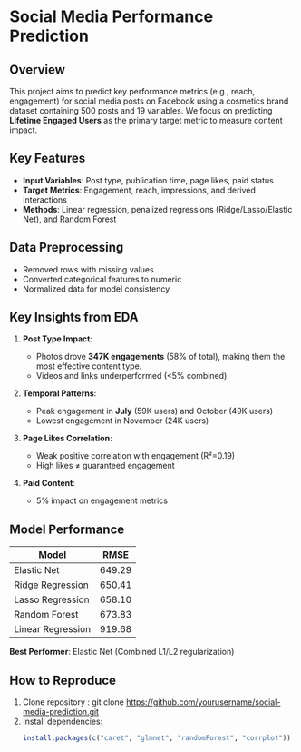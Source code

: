 # Social Media Performance Prediction

## Overview
This project aims to predict key performance metrics (e.g., reach, engagement) for social media posts on Facebook using a cosmetics brand dataset containing 500 posts and 19 variables. We focus on predicting **Lifetime Engaged Users** as the primary target metric to measure content impact.

## Key Features
- **Input Variables**: Post type, publication time, page likes, paid status
- **Target Metrics**: Engagement, reach, impressions, and derived interactions
- **Methods**: Linear regression, penalized regressions (Ridge/Lasso/Elastic Net), and Random Forest
  

## Data Preprocessing
- Removed rows with missing values
- Converted categorical features to numeric
- Normalized data for model consistency

## Key Insights from EDA
1. **Post Type Impact**: 
   - Photos drove **347K engagements** (58% of total), making them the most effective content type.
   - Videos and links underperformed (<5% combined).

2. **Temporal Patterns**:
   - Peak engagement in **July** (59K users) and October (49K users)
   - Lowest engagement in November (24K users)

3. **Page Likes Correlation**:
   - Weak positive correlation with engagement (R²=0.19)
   - High likes ≠ guaranteed engagement

4. **Paid Content**:
   - 5% impact on engagement metrics

## Model Performance
| Model                | RMSE   |
|----------------------|--------|
| Elastic Net          | 649.29 |
| Ridge Regression     | 650.41 |
| Lasso Regression     | 658.10 |
| Random Forest        | 673.83 |
| Linear Regression    | 919.68 |

**Best Performer**: Elastic Net (Combined L1/L2 regularization)

## How to Reproduce
1. Clone repository : git clone https://github.com/yourusername/social-media-prediction.git 
2. Install dependencies:
   ```R
   install.packages(c("caret", "glmnet", "randomForest", "corrplot"))
